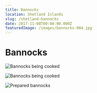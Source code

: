 ```yaml
---
title: Bannocks
location: Shetland Islands
slug: /shetland-bannocks
date: 2017-11-08T00:00:00.000Z
featuredImage: /images/bannocks-004.jpg
---
```

# Bannocks

![Bannocks being cooked](/images/bannocks-007.jpg)

![Bannocks being cooked](/images/bannocks-006.jpg)

![Prepared bannocks](/images/bannocks-004.jpg)
